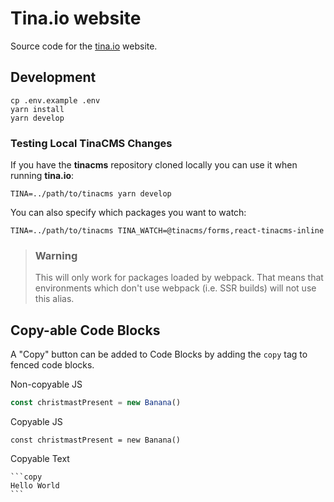 # Tina.io website

Source code for the [tina.io](https://tina.io) website.

## Development

```
cp .env.example .env
yarn install
yarn develop
```

### Testing Local TinaCMS Changes

If you have the **tinacms** repository cloned locally you can use it when running **tina.io**:

```
TINA=../path/to/tinacms yarn develop
```

You can also specify which packages you want to watch:

```
TINA=../path/to/tinacms TINA_WATCH=@tinacms/forms,react-tinacms-inline
```

> ### Warning
>
> This will only work for packages loaded by webpack. That means that environments which don't use
> webpack (i.e. SSR builds) will not use this alias.

## Copy-able Code Blocks

A "Copy" button can be added to Code Blocks by adding the `copy` tag to fenced code blocks.

Non-copyable JS

```js
const christmastPresent = new Banana()
```

Copyable JS

```js,copy
const christmastPresent = new Banana()
```

Copyable Text

    ```copy
    Hello World
    ```
